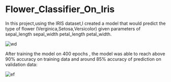# Flower_Classifier_On_Iris

In this project,using the IRIS dataset,I created a model that would predict the type of flower (Verginica,Setosa,Versicolor) given parameters of sepal_length	sepal_width	petal_length	petal_width.

![wd](https://user-images.githubusercontent.com/58786895/87526014-e7dbc800-c6a7-11ea-8fd9-b5c8d3cd1620.png)




After training the model on 400 epochs , the model was able to reach above 90% accuracy on training data and around 85% accuracy of prediction on validation data:

![ef](https://user-images.githubusercontent.com/58786895/87526193-207ba180-c6a8-11ea-91a6-1630e08723b7.png)

